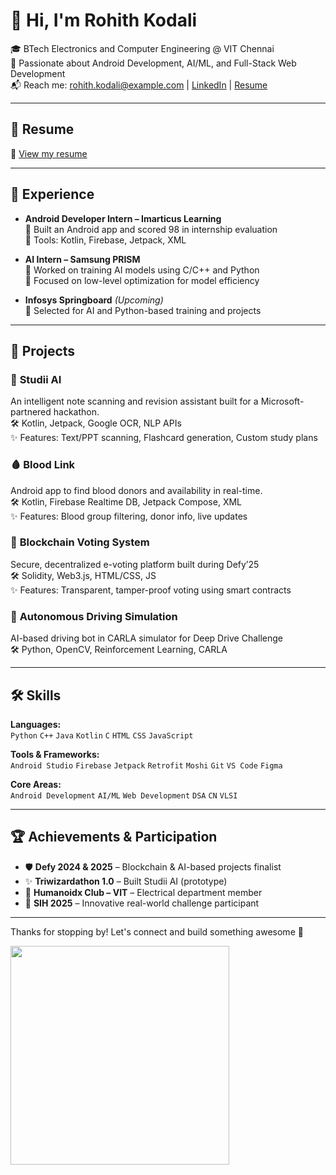 # 👋 Hi, I'm Rohith Kodali

🎓 BTech Electronics and Computer Engineering @ VIT Chennai  
📍 Passionate about Android Development, AI/ML, and Full-Stack Web Development  
📬 Reach me: rohith.kodali@example.com | [LinkedIn](https://www.linkedin.com/in/rohith-kodali-aa83ab2a3/) | [Resume](https://drive.google.com/drive/folders/1fiY2Wsd5ypgHf1UvBV7rFOs4XC6leQvb)

---

## 🧾 Resume  
📄 [View my resume](https://drive.google.com/drive/folders/1fiY2Wsd5ypgHf1UvBV7rFOs4XC6leQvb)

---

## 💼 Experience

- **Android Developer Intern – Imarticus Learning**  
  🔹 Built an Android app and scored 98 in internship evaluation  
  🔹 Tools: Kotlin, Firebase, Jetpack, XML  

- **AI Intern – Samsung PRISM**  
  🔹 Worked on training AI models using C/C++ and Python  
  🔹 Focused on low-level optimization for model efficiency

- **Infosys Springboard** *(Upcoming)*  
  🔹 Selected for AI and Python-based training and projects

---

## 🚀 Projects

### 📱 **Studii AI**  
An intelligent note scanning and revision assistant built for a Microsoft-partnered hackathon.  
🛠️ Kotlin, Jetpack, Google OCR, NLP APIs  
✨ Features: Text/PPT scanning, Flashcard generation, Custom study plans

### 🩸 **Blood Link**  
Android app to find blood donors and availability in real-time.  
🛠️ Kotlin, Firebase Realtime DB, Jetpack Compose, XML  
✨ Features: Blood group filtering, donor info, live updates

### 🔐 **Blockchain Voting System**  
Secure, decentralized e-voting platform built during Defy’25  
🛠️ Solidity, Web3.js, HTML/CSS, JS  
✨ Features: Transparent, tamper-proof voting using smart contracts

### 🚗 **Autonomous Driving Simulation**  
AI-based driving bot in CARLA simulator for Deep Drive Challenge  
🛠️ Python, OpenCV, Reinforcement Learning, CARLA  

---

## 🛠️ Skills

**Languages:**  
`Python` `C++` `Java` `Kotlin` `C` `HTML` `CSS` `JavaScript`

**Tools & Frameworks:**  
`Android Studio` `Firebase` `Jetpack` `Retrofit` `Moshi` `Git` `VS Code` `Figma`

**Core Areas:**  
`Android Development` `AI/ML` `Web Development` `DSA` `CN` `VLSI`

---

## 🏆 Achievements & Participation

- 🛡️ **Defy 2024 & 2025** – Blockchain & AI-based projects finalist  
- ✨ **Triwizardathon 1.0** – Built Studii AI (prototype)  
- 🤖 **Humanoidx Club – VIT** – Electrical department member  
- 🚀 **SIH 2025** – Innovative real-world challenge participant  

---

Thanks for stopping by! Let's connect and build something awesome 🚀

<p>
  <img src="https://api.vaunt.dev/v1/github/entities/rohith1832/achievements?format=svg&limit=3" width="350" />
</p>
